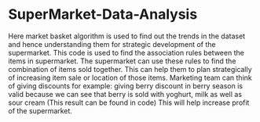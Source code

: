 # SuperMarket-Data-Analysis
Here market basket algorithm is used to find out the trends in the dataset and hence understanding them for strategic development of the supermarket. 
 This code is used to find the association rules between the items in supermarket.
 The supermarket can use these rules to find the combination of items sold together.
 This can help them to plan strategically of increasing item sale or location of those items.
 Marketing team can think of giving discounts for example: giving berry discount in berry season is valid because we can see that berry is sold with yoghurt, milk as well as sour cream (This result can be found in code)
 This will help increase profit of the supermarket.
